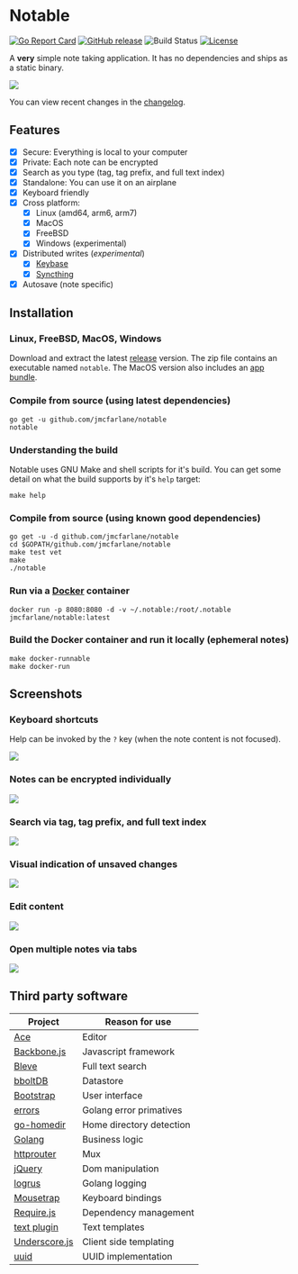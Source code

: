 # Notable

[![Go Report Card](https://goreportcard.com/badge/jmcfarlane/notable)](https://goreportcard.com/report/jmcfarlane/notable)
[![GitHub release](https://img.shields.io/github/release/jmcfarlane/notable.svg)](https://github.com/jmcfarlane/notable/releases)
![Build Status](https://github.com/jmcfarlane/notable/actions/workflows/test.yaml/badge.svg)
[![License](https://img.shields.io/github/license/mashape/apistatus.svg)](https://github.com/jmcfarlane/notable/blob/main/LICENSE)

A **very** simple note taking application. It has no dependencies and
ships as a static binary.

![](docs/images/notable.png)

You can view recent changes in the [changelog](CHANGELOG.md).

## Features

- [x] Secure: Everything is local to your computer
- [x] Private: Each note can be encrypted
- [x] Search as you type (tag, tag prefix, and full text index)
- [x] Standalone: You can use it on an airplane
- [x] Keyboard friendly
- [x] Cross platform:
	- [x] Linux (amd64, arm6, arm7)
	- [x] MacOS
	- [x] FreeBSD
	- [x] Windows (experimental)
- [x] Distributed writes (*experimental*)
	- [x] [Keybase](https://keybase.io/)
	- [x] [Syncthing](https://syncthing.net/)
- [x] Autosave (note specific)

## Installation

### Linux, FreeBSD, MacOS, Windows

Download and extract the latest
[release](https://github.com/jmcfarlane/notable/releases) version.
The zip file contains an executable named `notable`. The MacOS version also
includes an [app bundle](https://en.wikipedia.org/wiki/Bundle_(macOS)).

### Compile from source (using latest dependencies)

```
go get -u github.com/jmcfarlane/notable
notable
```

### Understanding the build

Notable uses GNU Make and shell scripts for it's build. You can get
some detail on what the build supports by it's `help` target:

```
make help
```

### Compile from source (using known good dependencies)

```
go get -u -d github.com/jmcfarlane/notable
cd $GOPATH/github.com/jmcfarlane/notable
make test vet
make
./notable
```

### Run via a [Docker](https://www.docker.com/) container

```
docker run -p 8080:8080 -d -v ~/.notable:/root/.notable jmcfarlane/notable:latest
```

### Build the Docker container and run it locally (ephemeral notes)

```
make docker-runnable
make docker-run
```

## Screenshots

### Keyboard shortcuts

Help can be invoked by the `?` key (when the note content is not
focused).

![](docs/images/help.png)

### Notes can be encrypted individually

![](docs/images/encrypted.png)

### Search via tag, tag prefix, and full text index

![](docs/images/search.png)

### Visual indication of unsaved changes

![](docs/images/unsaved-changes.png)

### Edit content

![](docs/images/edit.png)

### Open multiple notes via tabs

![](docs/images/tabs.png)

## Third party software

| Project                                                       | Reason for use            |
| ------------------------------------------------------------- | ------------------------- |
| [Ace](https://ace.c9.io/)                                     | Editor                    |
| [Backbone.js](http://backbonejs.org/)                         | Javascript framework      |
| [Bleve](http://www.blevesearch.com/)                          | Full text search          |
| [bboltDB](https://go.etcd.io/bbolt)                           | Datastore                 |
| [Bootstrap](http://getbootstrap.com/)                         | User interface            |
| [errors](https://github.com/pkg/errors)                       | Golang error primatives   |
| [go-homedir](https://github.com/mitchellh/go-homedir)         | Home directory detection  |
| [Golang](https://golang.org/)                                 | Business logic            |
| [httprouter](https://github.com/julienschmidt/httprouter)     | Mux                       |
| [jQuery](https://jquery.com/)                                 | Dom manipulation          |
| [logrus](https://github.com/sirupsen/logrus)                  | Golang logging            |
| [Mousetrap](https://craig.is/killing/mice)                    | Keyboard bindings         |
| [Require.js](http://requirejs.org/)                           | Dependency management     |
| [text plugin](http://github.com/requirejs/text)               | Text templates            |
| [Underscore.js](http://underscorejs.org/)                     | Client side templating    |
| [uuid](https://github.com/twinj/uuid)                         | UUID implementation       |
